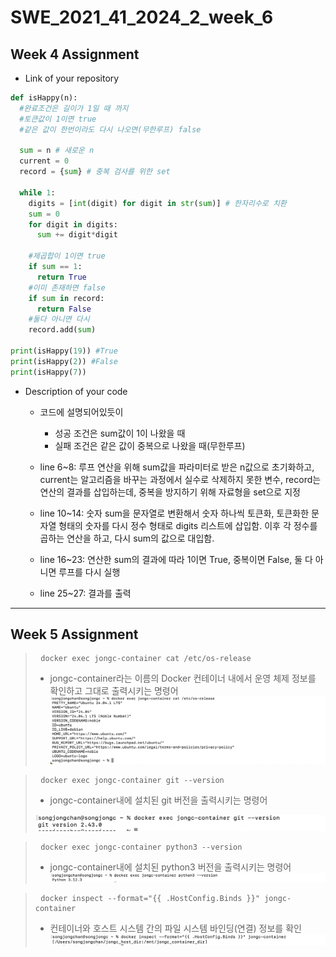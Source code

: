 # SWE_2021_41_2024_2_week_6

## Week 4 Assignment 
* Link of your repository

~~~python
def isHappy(n):
  #완료조건은 길이가 1일 때 까지
  #토큰값이 1이면 true
  #같은 값이 한번이라도 다시 나오면(무한루프) false

  sum = n # 새로운 n
  current = 0
  record = {sum} # 중복 검사를 위한 set

  while 1:
    digits = [int(digit) for digit in str(sum)] # 한자리수로 치환
    sum = 0
    for digit in digits:
      sum += digit*digit

    #제곱합이 1이면 true
    if sum == 1:
      return True
    #이미 존재하면 false
    if sum in record:
      return False
    #둘다 아니면 다시
    record.add(sum)

print(isHappy(19)) #True
print(isHappy(2)) #False
print(isHappy(7))
~~~

* Description of your code
  - 코드에 설명되어있듯이
    * 성공 조건은 sum값이 1이 나왔을 때
    * 실패 조건은 같은 값이 중복으로 나왔을 때(무한루프)
  
  - line 6\~8: 루프 연산을 위해 sum값을 파라미터로 받은 n값으로 초기화하고, current는 알고리즘을 바꾸는 과정에서 실수로 삭제하지 못한 변수, record는 연산의 결과를 삽입하는데, 중복을 방지하기 위해 자료형을 set으로 지정
  - line 10\~14: 숫자 sum을 문자열로 변환해서 숫자 하나씩 토큰화, 토큰화한 문자열 형태의 숫자를 다시 정수 형태로 digits 리스트에 삽입함. 이후 각 정수를 곱하는 연산을 하고, 다시 sum의 값으로 대입함.
  - line 16\~23: 연산한 sum의 결과에 따라 1이면 True, 중복이면 False, 둘 다 아니면 루프를 다시 실행
  - line 25\~27: 결과를 출력
---
## Week 5 Assignment
> <pre> <code>docker exec jongc-container cat /etc/os-release</code> </pre>
>   * jongc-container라는 이름의 Docker 컨테이너 내에서 운영 체제 정보를 확인하고 그대로 출력시키는 명령어
>   ![os-release](./output1.png)

> <pre> <code>docker exec jongc-container git --version </code></pre>
>   * jongc-container내에 설치된 git 버전을 출력시키는 명령어
>   <img src="./output2.png" width="600px" heignt="200px" title="git-version"/>

> <pre> <code>docker exec jongc-container python3 --version </code></pre>
>   * jongc-container내에 설치된 python3 버전을 출력시키는 명령어\
>   ![python version](./output3.png)

> <pre> <code>docker inspect --format="{{ .HostConfig.Binds }}" jongc-container </code></pre>
>   * 컨테이너와 호스트 시스템 간의 파일 시스템 바인딩(연결) 정보를 확인\
>   ![bind inspect](./output4.png)
